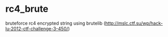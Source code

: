 # rc4_brute
 
bruteforce rc4 encrypted string
using brutelib (http://mslc.ctf.su/wp/hack-lu-2012-ctf-challenge-3-450/)